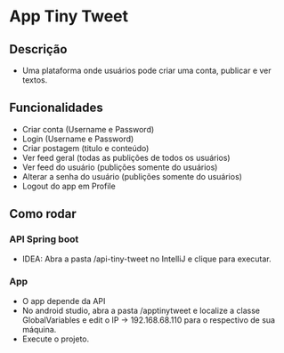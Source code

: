 # App Tiny Tweet

## Descrição
 - Uma plataforma onde usuários pode criar uma conta, publicar e ver textos.

## Funcionalidades
 - Criar conta (Username e Password)
 - Login (Username e Password)
 - Criar postagem (titulo e conteúdo)
 - Ver feed geral (todas as publições de todos os usuários)
 - Ver feed do usuário (publições somente do usuários)
 - Alterar a senha do usuário (publições somente do usuários)
 - Logout do app em Profile 

## Como rodar
### API Spring boot
 - IDEA: Abra a pasta /api-tiny-tweet no IntelliJ e clique para executar.

### App
 - O app depende da API
 - No android studio, abra a pasta /apptinytweet e localize a classe GlobalVariables e edit o IP ->  192.168.68.110 para o respectivo de sua máquina.
 - Execute o projeto.
